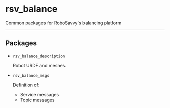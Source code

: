 # rsv_balance
Common packages for RoboSavvy's balancing platform

---
## Packages

* `rsv_balance_description`

  Robot URDF and meshes.

* `rsv_balance_msgs`

  Definition of:
  * Service messages
  * Topic messages

